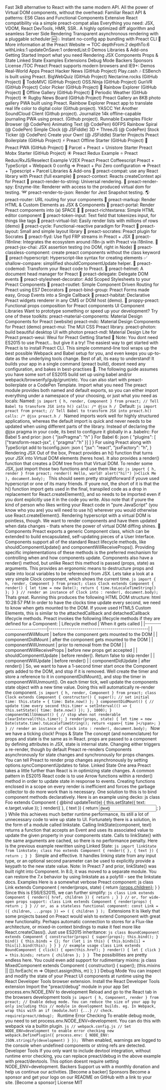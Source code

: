 Fast 3kB alternative to React with the same modern API. All the power of Virtual DOM components, without the overhead: Familiar React API & patterns: ES6 Class and Functional Components Extensive React compatibility via a simple preact-compat alias Everything you need: JSX, VDOM, React DevTools, HMR, SSR.. A highly optimized diff algorithm and seamless Server Side Rendering Transparent asynchronous rendering with a pluggable scheduler 🆕💥 Instant no-config app bundling with Preact CLI 💁 More information at the Preact Website ➞ TOC depthFrom:2 depthTo:6 withLinks:1 updateOnSave:1 orderedList:0 Demos Libraries & Add-ons Getting Started Import what you need Rendering JSX Components Props & State Linked State Examples Extensions Debug Mode Backers Sponsors License /TOC Preact Preact supports modern browsers and IE9+: Demos Real-World Apps Preact Hacker News (GitHub Project) Play.cash :notes: ESBench is built using Preact. BigWebQuiz (GitHub Project) Nectarine.rocks (GitHub Project) :peach: TodoMVC (GitHub Project) OSS.Ninja (GitHub Project) GuriVR (GitHub Project) Color Picker (GitHub Project) :art: Rainbow Explorer (GitHub Project) :rainbow: Offline Gallery (GitHub Project) :balloon: Periodic Weather (GitHub Project) :sunny: Rugby News Board (GitHub Project) Preact Gallery an 8KB photo gallery PWA built using Preact. Rainbow Explorer Preact app to translate real life color to digital color (Github project). YASCC Yet Another SoundCloud Client (Github project). Journalize 14k offline-capable journaling PWA using preact. (Github project). Runnable Examples Flickr Browser (@ CodePen) Animating Text (@ CodePen) 60FPS Rainbow Spiral (@ CodePen) Simple Clock (@ JSFiddle) 3D + ThreeJS (@ CodePen) Stock Ticker (@ CodePen) Create your Own! (@ JSFiddle) Starter Projects Preact Boilerplate (GitHub Project) :zap: Preact Offline Starter (GitHub Project) :100: Preact PWA (GitHub Project) :hamburger: Parcel + Preact + Unistore Starter Preact Mobx Starter (GitHub Project) :sunny: Preact Redux Example :star: Preact Redux/RxJS/Reselect Example V2EX Preact Preact Coffeescript Preact + TypeScript + Webpack 0 config => Preact + Poi Zero configuration => Preact + Typescript + Parcel Libraries & Add-ons :raised_hands: preact-compat: use any React library with Preact (full example) :twisted_rightwards_arrows: preact-context: Reacts createContext api for Preact :page_facing_up: preact-render-to-string: Universal rendering. :eyes: preact-render-spy: Enzyme-lite: Renderer with access to the produced virtual dom for testing. :loop: preact-render-to-json: Render for Jest Snapshot testing. :earth_americas: preact-router: URL routing for your components :bookmark_tabs: preact-markup: Render HTML & Custom Elements as JSX & Components :satellite: preact-portal: Render Preact components into (a) SPACE :milky_way: :pencil: preact-richtextarea: Simple HTML editor component :bookmark: preact-token-input: Text field that tokenizes input, for things like tags :card_index: preact-virtual-list: Easily render lists with millions of rows (demo) :repeat: preact-cycle: Functional-reactive paradigm for Preact :triangular_ruler: preact-layout: Small and simple layout library :thought_balloon: preact-socrates: Preact plugin for Socrates :rowboat: preact-flyd: Use flyd FRP streams in Preact + JSX :speech_balloon: preact-i18nline: Integrates the ecosystem around i18n-js with Preact via i18nline. :microscope: preact-jsx-chai: JSX assertion testing (no DOM, right in Node) :tophat: preact-classless-component: create preact components without the class keyword :hammer: preact-hyperscript: Hyperscript-like syntax for creating elements :white_check_mark: shallow-compare: simplified shouldComponentUpdate helper. :shaved_ice: preact-codemod: Transform your React code to Preact. :construction_worker: preact-helmet: A document head manager for Preact :necktie: preact-delegate: Delegate DOM events :art: preact-stylesheet-decorator: Add Scoped Stylesheets to your Preact Components :electric_plug: preact-routlet: Simple Component Driven Routing for Preact using ES7 Decorators :fax: preact-bind-group: Preact Forms made easy, Group Events into a Single Callback :hatching_chick: preact-habitat: Declarative Preact widgets renderer in any CMS or DOM host (demo). :tada: proppy-preact: Functional props composition for Preact components UI Component Libraries Want to prototype something or speed up your development? Try one of these toolkits: preact-material-components: Material Design Components for Preact (website) preact-mdc: Material Design Components for Preact (demo) preact-mui: The MUI CSS Preact library. preact-photon: build beautiful desktop UI with photon preact-mdl: Material Design Lite for Preact preact-weui: Weui for Preact Getting Started 💁 Note: You dont need ES2015 to use Preact... but give it a try! The easiest way to get started with Preact is to install Preact CLI. This simple command-line tool wraps up the best possible Webpack and Babel setup for you, and even keeps you up-to-date as the underlying tools change. Best of all, its easy to understand! It builds your app in a single command (preact build), doesnt need any configuration, and bakes in best-practises 🙌. The following guide assumes you have some sort of ES2015 build set up using babel and/or webpack/browserify/gulp/grunt/etc. You can also start with preact-boilerplate or a CodePen Template. Import what you need The preact module provides both named and default exports, so you can either import everything under a namespace of your choosing, or just what you need as locals: Named: ```js import { h, render, Component } from preact; // Tell Babel to transform JSX into h() calls: /* @jsx h / ``` Default: ```js import preact from preact; // Tell Babel to transform JSX into preact.h() calls: /* @jsx preact.h / ``` Named imports work well for highly structured applications, whereas the default import is quick and never needs to be updated when using different parts of the library. Instead of declaring the @jsx pragma in your code, its best to configure it globally in a .babelrc: For Babel 5 and prior: json { "jsxPragma": "h" } For Babel 6: json { "plugins": [ ["transform-react-jsx", { "pragma":"h" }] ] } For using Preact along with TypeScript add to tsconfig.json: json { "jsx": "react", "jsxFactory": "h", } Rendering JSX Out of the box, Preact provides an h() function that turns your JSX into Virtual DOM elements (heres how). It also provides a render() function that creates a DOM tree from that Virtual DOM. To render some JSX, just import those two functions and use them like so: ```js import { h, render } from preact; render(( Hello, world! alert("hi!") }>Click Me ), document.body); ``` This should seem pretty straightforward if youve used hyperscript or one of its many friends. If youre not, the short of it is that the h() function import gets used in the final, transpiled code as a drop in replacement for React.createElement(), and so needs to be imported even if you dont explicitly use it in the code you write. Also note that if youre the kind of person who likes writing your React code in "pure JavaScript" (you know who you are) you will need to use h() wherever you would otherwise use React.createElement(). Rendering hyperscript with a virtual DOM is pointless, though. We want to render components and have them updated when data changes - thats where the power of virtual DOM diffing shines. :star2: Components Preact exports a generic Component class, which can be extended to build encapsulated, self-updating pieces of a User Interface. Components support all of the standard React lifecycle methods, like shouldComponentUpdate() and componentWillReceiveProps(). Providing specific implementations of these methods is the preferred mechanism for controlling when and how components update. Components also have a render() method, but unlike React this method is passed (props, state) as arguments. This provides an ergonomic means to destructure props and state into local variables to be referenced from JSX. Lets take a look at a very simple Clock component, which shows the current time. ```js import { h, render, Component } from preact; class Clock extends Component { render() { let time = new Date(); return { time.toLocaleTimeString() }; } } // render an instance of Clock into : render(, document.body); ``` Thats great. Running this produces the following HTML DOM structure: html <span>10:28:57 PM</span> In order to have the clocks time update every second, we need to know when <Clock> gets mounted to the DOM. If youve used HTML5 Custom Elements, this is similar to the attachedCallback and detachedCallback lifecycle methods. Preact invokes the following lifecycle methods if they are defined for a Component: | Lifecycle method | When it gets called | |-----------------------------|--------------------------------------------------| | componentWillMount | before the component gets mounted to the DOM | | componentDidMount | after the component gets mounted to the DOM | | componentWillUnmount | prior to removal from the DOM | | componentWillReceiveProps | before new props get accepted | | shouldComponentUpdate | before render(). Return false to skip render | | componentWillUpdate | before render() | | componentDidUpdate | after render() | So, we want to have a 1-second timer start once the Component gets added to the DOM, and stop if it is removed. Well create the timer and store a reference to it in componentDidMount(), and stop the timer in componentWillUnmount(). On each timer tick, well update the components state object with a new time value. Doing this will automatically re-render the component. ```js import { h, render, Component } from preact; class Clock extends Component { constructor() { super(); // set initial time: this.state = { time: Date.now() }; } componentDidMount() { // update time every second this.timer = setInterval(() => { this.setState({ time: Date.now() }); }, 1000); } componentWillUnmount() { // stop when not renderable clearInterval(this.timer); } render(props, state) { let time = new Date(state.time).toLocaleTimeString(); return <span>{ time }</span>; } } // render an instance of Clock into : render(, document.body); ``` Now we have a ticking clock! Props & State The concept (and nomenclature) for props and state is the same as in React. props are passed to a component by defining attributes in JSX, state is internal state. Changing either triggers a re-render, though by default Preact re-renders Components asynchronously for state changes and synchronously for props changes. You can tell Preact to render prop changes asynchronously by setting options.syncComponentUpdates to false. Linked State One area Preact takes a little further than React is in optimizing state changes. A common pattern in ES2015 React code is to use Arrow functions within a render() method in order to update state in response to events. Creating functions enclosed in a scope on every render is inefficient and forces the garbage collector to do more work than is necessary. One solution to this is to bind component methods declaratively. Here is an example using decko: js class Foo extends Component { @bind updateText(e) { this.setState({ text: e.target.value }); } render({ }, { text }) { return <input value={text} onInput={this.updateText} />; } } While this achieves much better runtime performance, its still a lot of unnecessary code to wire up state to UI. Fortunately there is a solution, in the form of a module called linkstate. Calling linkState(component, text) returns a function that accepts an Event and uses its associated value to update the given property in your components state. Calls to linkState() with the same arguments are cached, so there is no performance penalty. Here is the previous example rewritten using Linked State: ```js import linkState from linkstate; class Foo extends Component { render({ }, { text }) { return ; } } ``` Simple and effective. It handles linking state from any input type, or an optional second parameter can be used to explicitly provide a keypath to the new state value. Note: In Preact 7 and prior, linkState() was built right into Component. In 8.0, it was moved to a separate module. You can restore the 7.x behavior by using linkstate as a polyfill - see the linkstate docs. Examples Here is a somewhat verbose Preact <Link> component: js class Link extends Component { render(props, state) { return <a href={props.href}>{props.children}</a>; } } Since this is ES6/ES2015, we can further simplify: ```js class Link extends Component { render({ href, children }) { return ; } } // or, for wide-open props support: class Link extends Component { render(props) { return ; } } // or, as a stateless functional component: const Link = ({ children, ...props }) => ( { children } ); ``` Extensions It is likely that some projects based on Preact would wish to extend Component with great new functionality. Perhaps automatic connection to stores for a Flux-like architecture, or mixed-in context bindings to make it feel more like React.createClass(). Just use ES2015 inheritance: ```js class BoundComponent extends Component { constructor(props) { super(props); this.bind(); } bind() { this.binds = {}; for (let i in this) { this.binds[i] = this[i].bind(this); } } } // example usage class Link extends BoundComponent { click() { open(this.href); } render() { let { click } = this.binds; return { children }; } } ``` The possibilities are pretty endless here. You could even add support for rudimentary mixins: js class MixedComponent extends Component { constructor() { super(); (this.mixins || []).forEach( m => Object.assign(this, m) ); } } Debug Mode You can inspect and modify the state of your Preact UI components at runtime using the React Developer Tools browser extension. Install the React Developer Tools extension Import the "preact/debug" module in your app Set process.env.NODE_ENV to development Reload and go to the React tab in the browsers development tools ```js import { h, Component, render } from preact; // Enable debug mode. You can reduce the size of your app by only including this // module in development builds. eg. In Webpack, wrap this with an if (module.hot) {...} // check. require(preact/debug); ``` Runtime Error Checking To enable debug mode, you need to set process.env.NODE_ENV=development. You can do this with webpack via a builtin plugin. ```js // webpack.config.js // Set NODE_ENV=development to enable error checking new webpack.DefinePlugin({ process.env: { NODE_ENV: JSON.stringify(development) } }); ``` When enabled, warnings are logged to the console when undefined components or string refs are detected. Developer Tools If you only want to include devtool integration, without runtime error checking, you can replace preact/debug in the above example with preact/devtools. This option doesnt require setting NODE_ENV=development. Backers Support us with a monthly donation and help us continue our activities. [Become a backer] Sponsors Become a sponsor and get your logo on our README on GitHub with a link to your site. [Become a sponsor] License MIT